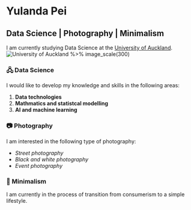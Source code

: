 # Yulanda Pei
## Data Science | Photography | Minimalism

I am currently studying Data Science at the [University of Auckland](https://www.auckland.ac.nz). <br>
![University of Auckland](https://wun.ac.uk/wp-content/uploads/UOA-HC-RGB.png) %>% image_scale(300)



### 🖧 Data Science
I would like to develop my knowledge and skills in the following areas: <br>
1. **Data technologies**
2. **Mathmatics and statistcal modelling**
3. **AI and machine learning**

### 📷 Photography
I am interested in the following type of photography:
* _Street photography_
* _Black and white photography_
* _Event photography_

### 🖤 Minimalism
I am currently in the process of transition from consumerism to a simple lifestyle.

